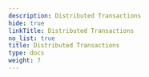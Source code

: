 ```yaml
---
description: Distributed Transactions
hide: true
linkTitle: Distributed Transactions
no_list: true
title: Distributed Transactions
type: docs
weight: 7
---
```


